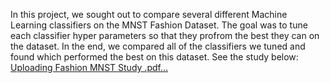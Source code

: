 In this project, we sought out to compare several different Machine Learning classifiers on the MNST Fashion Dataset. The goal was to tune each classifier hyper parameters so that they profrom the best they can on the dataset. 
In the end, we compared all of the classifiers we tuned and found which performed the best on this dataset. See the study below: 
[Uploading Fashion MNST Study .pdf…]()
